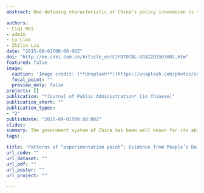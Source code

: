 ```yaml
---
abstract: One defining characteristic of China's policy innovation is the use of"experimentation points". However,due to the lack of adequate data and analysis tools,the existing literature has not yet provided a full picture of China's policy experimentation points. We coded all the People's Daily's reports on policy experimentation points from 1992 to 2003 to study patterns that may appear. Variables included the time, policy areas, initiators and locations of experimentation points.Based on our findings,the pattern of policy experimentation points has been significantly influenced by China's top- down political authority. Specifically,policy preferences of the central government affect the likelihood of a policy area to be chosen to conduct experiments. Furthermore, superior governments are more likely to initiate policy experimentation points and have the ability to install experimentation points in policy areas when necessary.

authors:
- Ciqi Mei
- admin
- Lu Liao
- Zhilin Liu
date: "2015-09-01T00:00:00Z"
doi: "http://en.cnki.com.cn/Article_en/CJFDTOTAL-GGXZ201503002.htm"
featured: false
image:
  caption: 'Image credit: [**Unsplash**](https://unsplash.com/photos/s9CC2SKySJM)'
  focal_point: ""
  preview_only: false
projects: []
publication: "*Journal of Public Administration* [in Chinese]"
publication_short: ""
publication_types:
- "2"
publishDate: "2015-09-01T00:00:00Z"
slides: 
summary: The government system of China has been well known for its ability to mobilize its local leaders through career incentives. Does this system also encourage local policy innovation? This paper tests the relation between career advancement and local policy innovation with a self-compiled dataset on local innovation and local leaders’ career paths in 16 deputy-provincial level municipalities. We find a strong positive relationship between reported local policy innovation concerning economic issues and local leaders’ career advancement from 1980 to 2008, while the relationship between the number of innovations in other policy areas and promotion is insignificant. This finding deepens our understanding of both the promotion system for Chinese local leaders and motivations for local policy innovation.
tags:

title: 'Patterns of “experimentation point”: Evidence from People’s Daily’s 1992--2003 Reports on policy experimentation point'
url_code: ""
url_dataset: ""
url_pdf: ""
url_poster: ""
url_project: ""

---
```

